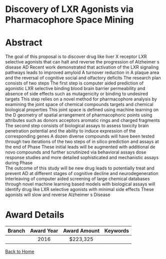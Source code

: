 
Discovery of LXR Agonists via Pharmacophore Space Mining
========================================================

# Abstract


The goal of this proposal is to discover drug like liver X receptor  LXR    selective agonists that
can halt and reverse the progression of Alzheimer s disease  AD   Recent work demonstrated that
activation of the LXR signaling pathways leads to improved amyloid    A   turnover  reduction
in A  plaque area  and the reversal of cognitive  social and olfactory deficits  The research plan
consists of two steps  The first step is computer aided prediction of agonistic LXR  selective
binding  blood brain barrier permeability  and absence of side effects such as mutagenicity or
binding to undesired targets  This step relies on a novel method for pharmacophore analysis by
examining the joint space of chemical compounds  targets  and chemical biological properties 
This joint space is defined using machine learning on the  D geometry of spatial arrangement of
pharmacophoric points  using attributes such as donors  acceptors  aromatic rings  and charged
fragments  The second step consists of biological assays to assess toxicity  brain penetration
potential and the ability to induce expression of the corresponding genes  A dozen diverse
compounds will have been tested through two iterations of the two steps of in silico prediction
and assays at the end of Phase    These initial leads will be augmented with additional de novo
compounds and further scrutinized via behavioral assays  dose response studies and more
detailed  sophisticated  and mechanistic assays during Phase   
The outcome of this study will be new drug leads to potentially treat and prevent AD at different
stages of cognitive decline and neurodegeneration Interleaving of computer aided screening of large chemical databases through novel machine
learning based models with biological assays will identify drug like LXR  selective agonists with
minimal side effects  These agonists will slow and reverse Alzheimer s Disease  

# Award Details

|Branch|Award Year|Award Amount|Keywords|
| :---: | :---: | :---: | :---: |
||2016|$223,325||
  
  


[Back to Home](https://github.com/chrischow/dod_sbir_awards#2370)